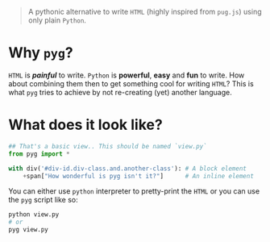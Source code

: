 > A pythonic alternative to write `HTML` (highly inspired from `pug.js`) using only plain `Python`.

# Why `pyg`?

`HTML` is _**painful**_ to write. `Python` is **powerful**, **easy** and **fun** to write.
How about combining them then to get something cool for writing `HTML`? This is what `pyg` tries to
achieve by not re-creating (yet) another language.

# What does it look like?

```python
## That's a basic view.. This should be named `view.py`
from pyg import *

with div('#div-id.div-class.and.another-class'): # A block element
    +span["How wonderful is pyg isn't it?"]      # An inline element
```

You can either use `python` interpreter to pretty-print the `HTML` or you can use the `pyg` script
like so:

```bash
python view.py
# or
pyg view.py
```
